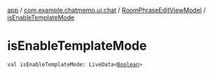 [app](../../index.md) / [com.example.chatmemo.ui.chat](../index.md) / [RoomPhraseEditViewModel](index.md) / [isEnableTemplateMode](./is-enable-template-mode.md)

# isEnableTemplateMode

`val isEnableTemplateMode: LiveData<`[`Boolean`](https://kotlinlang.org/api/latest/jvm/stdlib/kotlin/-boolean/index.html)`>`